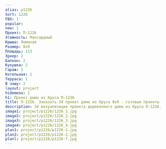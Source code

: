 ```yaml
---
alias: p1226
Sort: 1226
FBX: 1
popular: 
new: 1
Проект: П-1226
Этажность: Мансардный
Крыша: Ломаная
Размер: 8х9
Площадь: 113
Эркер: 2
Балкон: 2
Кукушка: 2
Гараж: 2
Котельная: 1
Терраса: 1
В чашу: 2
layout: project
hidemenu: 1
h1: Проект дома из бруса П-1226
title: П-1226. Заказать 3d проект дома из бруса 8х9 - готовые проекты
description: 3d визуализация проекта деревянного дома из бруса П-1226. Площадь 113 м2, размер 8х9. Вы можете внести любые изменения в проект.
image1: project/p1226/1226_1.jpg
image2: project/p1226/1226_2.jpg
image3: project/p1226/1226_3.jpg
image4: project/p1226/1226_4.jpg
plan1: project/p1226/p1226-1.jpg
plan2: project/p1226/p1226-2.jpg
planl: project/p1226/p1226-f.jpg
---
```

